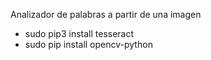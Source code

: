 Analizador de palabras a partir de una imagen

- sudo pip3 install tesseract
- sudo pip install opencv-python